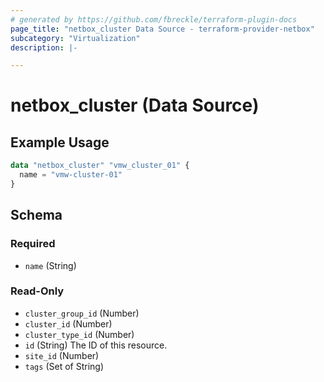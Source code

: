 ```yaml
---
# generated by https://github.com/fbreckle/terraform-plugin-docs
page_title: "netbox_cluster Data Source - terraform-provider-netbox"
subcategory: "Virtualization"
description: |-

---
```


# netbox_cluster (Data Source)



## Example Usage

```terraform
data "netbox_cluster" "vmw_cluster_01" {
  name = "vmw-cluster-01"
}
```

<!-- schema generated by tfplugindocs -->
## Schema

### Required

- `name` (String)

### Read-Only

- `cluster_group_id` (Number)
- `cluster_id` (Number)
- `cluster_type_id` (Number)
- `id` (String) The ID of this resource.
- `site_id` (Number)
- `tags` (Set of String)
